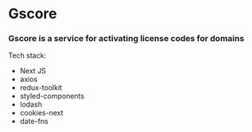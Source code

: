 # Gscore
### Gscore is a service for activating license codes for domains

Tech stack:

* Next JS
* axios
* redux-toolkit
* styled-components
* lodash
* cookies-next
* date-fns 
